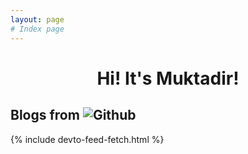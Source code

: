 ```yaml
---
layout: page
# Index page
---
```


<h1 align="center">Hi! It's Muktadir!</h1>

## Blogs from <img alt="Github" src="https://img.shields.io/badge/dev-black?style=for-the-badge&logo=DEV&logoColor=white" />

<div>
    {% include devto-feed-fetch.html %}
</div>


<!-- <img alt="Github" src="https://img.shields.io/badge/medium-feed?style=for-the-badge&logo=medium&logoColor=black" /> -->
<!---->
<!-- <div> -->
<!-- </div> -->
